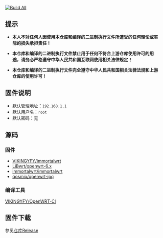 [![Build All](https://github.com/chingjyu/self-use-iwrt/actions/workflows/build-all.yml/badge.svg)](https://github.com/chingjyu/self-use-iwrt/actions/workflows/build-all.yml)

## 提示

- **本人不对任何人因使用本仓库和编译的二进制执行文件所遭受的任何理论或实际的损失承担责任！**

- **本仓库和编译的二进制执行文件禁止用于任何不符合上游仓库使用许可的用途，请务必严格遵守中华人民共和国互联网使用相关法律规定！**

- **本仓库和编译的二进制执行文件完全遵守中华人民共和国相关法律法规和上游仓库的使用许可！**

## 固件说明

- 默认管理地址：`192.168.1.1`
- 默认用户名：`root`
- 默认密码：无

## 源码

### 固件

- [VIKINGYFY/immortalwrt](https://github.com/VIKINGYFY/immortalwrt)
- [LiBwrt/openwrt-6.x](https://github.com/LiBwrt/openwrt-6.x)
- [immortalwrt/immortalwrt](https://github.com/immortalwrt/immortalwrt)
- [qosmio/openwrt-ipq](https://github.com/qosmio/openwrt-ipq)

### 编译工具

[VIKINGYFY/OpenWRT-CI](https://github.com/VIKINGYFY/openwrt-ci)

## 固件下载

参见[仓库Release](https://github.com/cv2wx/build-immortalwrt-4ipq/releases)
